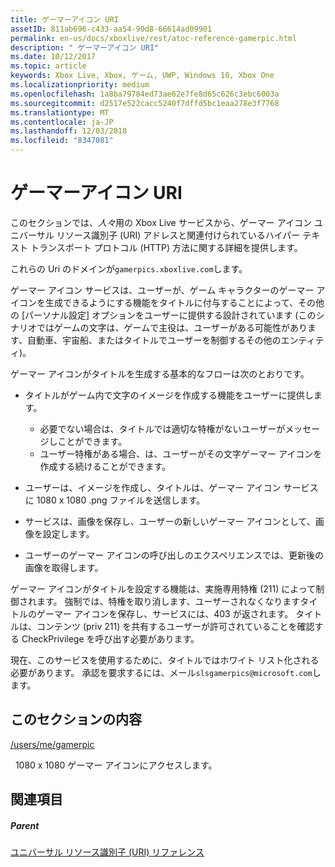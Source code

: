 ```yaml
---
title: ゲーマーアイコン URI
assetID: 811ab696-c433-aa54-90d8-66614ad09901
permalink: en-us/docs/xboxlive/rest/atoc-reference-gamerpic.html
description: " ゲーマーアイコン URI"
ms.date: 10/12/2017
ms.topic: article
keywords: Xbox Live, Xbox, ゲーム, UWP, Windows 10, Xbox One
ms.localizationpriority: medium
ms.openlocfilehash: 1a8ba79784ed73ae62e7fe8d65c626c3ebc6003a
ms.sourcegitcommit: d2517e522cacc5240f7dffd5bc1eaa278e3f7768
ms.translationtype: MT
ms.contentlocale: ja-JP
ms.lasthandoff: 12/03/2018
ms.locfileid: "8347081"
---
```

# <a name="gamerpic-uris"></a>ゲーマーアイコン URI
 
このセクションでは、*人々*用の Xbox Live サービスから、ゲーマー アイコン ユニバーサル リソース識別子 (URI) アドレスと関連付けられているハイパー テキスト トランスポート プロトコル (HTTP) 方法に関する詳細を提供します。
 
これらの Uri のドメインが`gamerpics.xboxlive.com`します。
 
ゲーマー アイコン サービスは、ユーザーが、ゲーム キャラクターのゲーマー アイコンを生成できるようにする機能をタイトルに付与することによって、その他の [パーソナル設定] オプションをユーザーに提供する設計されています (このシナリオではゲームの文字は、ゲームで主役は、ユーザーがある可能性があります、自動車、宇宙船、またはタイトルでユーザーを制御するその他のエンティティ)。
 
ゲーマー アイコンがタイトルを生成する基本的なフローは次のとおりです。
 
   * タイトルがゲーム内で文字のイメージを作成する機能をユーザーに提供します。 
     * 必要でない場合は、タイトルでは適切な特権がないユーザーがメッセージしことができます。
     * ユーザー特権がある場合、は、ユーザーがその文字ゲーマー アイコンを作成する続けることができます。
  
   * ユーザーは、イメージを作成し、タイトルは、ゲーマー アイコン サービスに 1080 x 1080 .png ファイルを送信します。
   * サービスは、画像を保存し、ユーザーの新しいゲーマー アイコンとして、画像を設定します。
   * ユーザーのゲーマー アイコンの呼び出しのエクスペリエンスでは、更新後の画像を取得します。
  
ゲーマー アイコンがタイトルを設定する機能は、実施専用特権 (211) によって制御されます。 強制では、特権を取り消します、ユーザーされなくなりますタイトルのゲーマー アイコンを保存し、サービスには、403 が返されます。 タイトルは、コンテンツ (priv 211) を共有するユーザーが許可されていることを確認する CheckPrivilege を呼び出す必要があります。
 
現在、このサービスを使用するために、タイトルではホワイト リスト化される必要があります。 承認を要求するには、メール`slsgamerpics@microsoft.com`します。
 
<a id="ID4EGC"></a>

 
## <a name="in-this-section"></a>このセクションの内容

[/users/me/gamerpic](uri-usersmegamerpic.md)

&nbsp;&nbsp;1080 x 1080 ゲーマー アイコンにアクセスします。
 
<a id="ID4EMC"></a>

 
## <a name="see-also"></a>関連項目
 
<a id="ID4EOC"></a>

 
##### <a name="parent"></a>Parent 

[ユニバーサル リソース識別子 (URI) リファレンス](../atoc-xboxlivews-reference-uris.md)

   